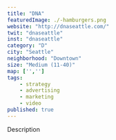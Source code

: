 ```yaml
---
title: "DNA"
featuredImage: ./-hamburgers.png
website: "http://dnaseattle.com/"
twit: "dnaseattle"
inst: "dnaseattle"
category: "D"
city: "Seattle"
neighborhood: "Downtown"
size: "Medium (11-40)"
map: ['','']
tags:
    - strategy
    - advertising
    - marketing
    - video
published: true
---
```


Description

